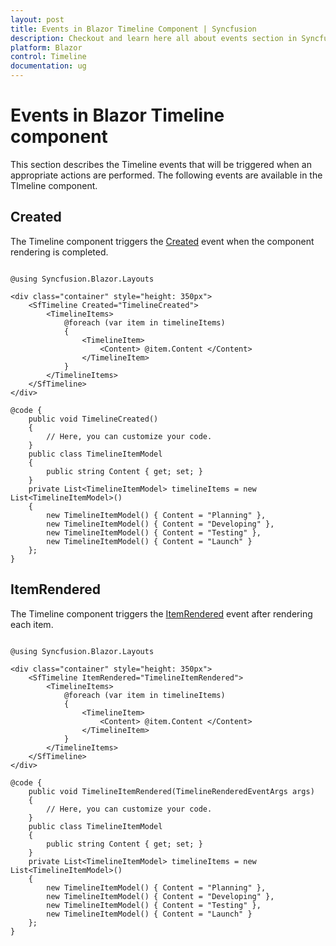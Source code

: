 ```yaml
---
layout: post
title: Events in Blazor Timeline Component | Syncfusion
description: Checkout and learn here all about events section in Syncfusion Blazor Timeline component and more details.
platform: Blazor
control: Timeline
documentation: ug
---
```


# Events in Blazor Timeline component

This section describes the Timeline events that will be triggered when an appropriate actions are performed. The following events are available in the TImeline component.

## Created

The Timeline component triggers the [Created](https://help.syncfusion.com/cr/blazor/Syncfusion.Blazor.Layouts.SfTimeline.html#Syncfusion_Blazor_Layouts_SfTimeline_Created) event when the component rendering is completed.

```cshtml

@using Syncfusion.Blazor.Layouts

<div class="container" style="height: 350px">
    <SfTimeline Created="TimelineCreated">
        <TimelineItems>
            @foreach (var item in timelineItems)
            {
                <TimelineItem>
                    <Content> @item.Content </Content>
                </TimelineItem>
            }
        </TimelineItems>
    </SfTimeline>
</div>

@code {
    public void TimelineCreated()
    {
        // Here, you can customize your code.
    }
    public class TimelineItemModel
    {
        public string Content { get; set; }
    }
    private List<TimelineItemModel> timelineItems = new List<TimelineItemModel>()
    {
        new TimelineItemModel() { Content = "Planning" },
        new TimelineItemModel() { Content = "Developing" },
        new TimelineItemModel() { Content = "Testing" },
        new TimelineItemModel() { Content = "Launch" }
    };
}

```

## ItemRendered

The Timeline component triggers the [ItemRendered](https://help.syncfusion.com/cr/blazor/Syncfusion.Blazor.Layouts.SfTimeline.html#Syncfusion_Blazor_Layouts_SfTimeline_ItemRendered) event after rendering each item.

```cshtml

@using Syncfusion.Blazor.Layouts

<div class="container" style="height: 350px">
    <SfTimeline ItemRendered="TimelineItemRendered">
        <TimelineItems>
            @foreach (var item in timelineItems)
            {
                <TimelineItem>
                    <Content> @item.Content </Content>
                </TimelineItem>
            }
        </TimelineItems>
    </SfTimeline>
</div>

@code {
    public void TimelineItemRendered(TimelineRenderedEventArgs args)
    {
        // Here, you can customize your code.
    }
    public class TimelineItemModel
    {
        public string Content { get; set; }
    }
    private List<TimelineItemModel> timelineItems = new List<TimelineItemModel>()
    {
        new TimelineItemModel() { Content = "Planning" },
        new TimelineItemModel() { Content = "Developing" },
        new TimelineItemModel() { Content = "Testing" },
        new TimelineItemModel() { Content = "Launch" }
    };
}

```
